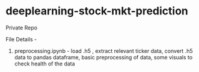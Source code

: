 # deeplearning-stock-mkt-prediction

Private Repo

File Details -

1) preprocessing.ipynb - load .h5 , extract relevant ticker data, convert .h5 data to pandas dataframe, basic preprocessing of data, some visuals to check health of the data
